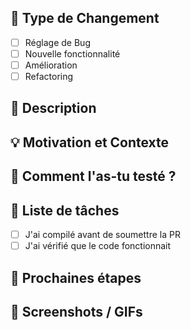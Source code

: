 ## 📢 Type de Changement
- [ ]  Réglage de Bug
- [ ]  Nouvelle fonctionnalité
- [ ]  Amélioration
- [ ]  Refactoring

## 📜 Description

## 💡 Motivation et Contexte

## 💚 Comment l'as-tu testé ?

## 📝 Liste de tâches
- [ ]  J'ai compilé avant de soumettre la PR
- [ ]  J'ai vérifié que le code fonctionnait

## 🔮 Prochaines étapes

## 📸 Screenshots / GIFs
